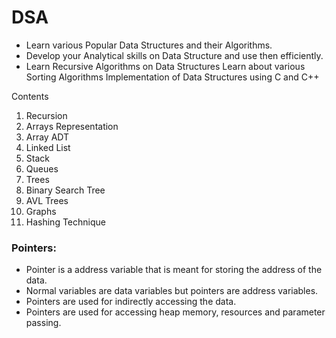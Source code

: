 # DSA
- Learn various Popular Data Structures and their Algorithms. 
- Develop your Analytical skills on Data Structure and use then efficiently.
- Learn Recursive Algorithms on Data Structures Learn about various Sorting Algorithms Implementation of Data Structures using C and C++


Contents
1. Recursion
2. Arrays Representation
3. Array ADT
4. Linked List
5. Stack
6. Queues
7. Trees
8. Binary Search Tree
9. AVL Trees
10. Graphs
11. Hashing Technique


 ### Pointers:
- Pointer is a address variable that is meant for storing the address of the data.
- Normal variables are data variables but pointers are address variables.
- Pointers are used for indirectly accessing the data.
- Pointers are used for accessing heap memory, resources and parameter passing.



 